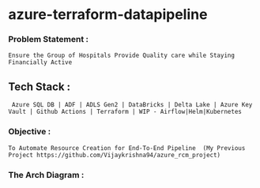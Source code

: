 # azure-terraform-datapipeline

### Problem Statement : 
    Ensure the Group of Hospitals Provide Quality care while Staying Financially Active  
    


## Tech Stack :
     Azure SQL DB | ADF | ADLS Gen2 | DataBricks | Delta Lake | Azure Key Vault | Github Actions | Terraform | WIP - Airflow|Helm|Kubernetes

     
### Objective :
    To Automate Resource Creation for End-To-End Pipeline  (My Previous Project https://github.com/Vijaykrishna94/azure_rcm_project)

### The Arch Diagram :



     


